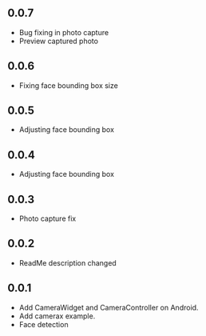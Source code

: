 ## 0.0.7
- Bug fixing in photo capture
- Preview captured photo

## 0.0.6
- Fixing face bounding box size

## 0.0.5
- Adjusting face bounding box

## 0.0.4
- Adjusting face bounding box

## 0.0.3
- Photo capture fix

## 0.0.2
- ReadMe description changed

## 0.0.1
- Add CameraWidget and CameraController on Android.
- Add camerax example.
- Face detection
